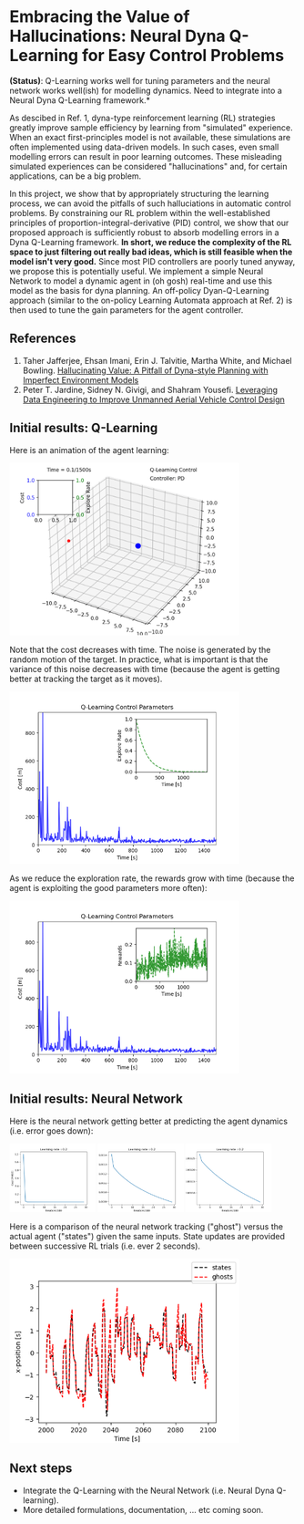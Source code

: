 # Embracing the Value of Hallucinations: Neural Dyna Q-Learning for Easy Control Problems

**(Status)**: Q-Learning works well for tuning parameters and the neural network works well(ish) for modelling dynamics. Need to integrate into a Neural Dyna Q-Learning framework.*

As descibed in Ref. 1, dyna-type reinforcement learning (RL) strategies greatly improve sample efficiency by learning from "simulated" experience. When an exact first-principles model is not available, these simulations are often implemented using data-driven models. In such cases, even small modelling errors can result in poor learning outcomes. 
These misleading simulated experiences can be considered "hallucinations" and, for certain applications, can be a big problem.

In this project, we show that by appropriately structuring the learning process, we can avoid the pitfalls of such halluciations in automatic control problems. 
By constraining our RL problem within the well-established principles of proportion-integral-derivative (PID) control, we show that our proposed approach is sufficiently robust to absorb modelling errors in a Dyna Q-Learning framework. 
**In short, we reduce the complexity of the RL space to just filtering out really bad ideas, which is still feasible when the model isn't very good.** Since most PID controllers are poorly tuned anyway, we propose this is potentially useful.
We implement a simple Neural Network to model a dynamic agent in (oh gosh) real-time and use this model as the basis for dyna planning. 
An off-policy Dyan-Q-Learning approach (similar to the on-policy Learning Automata approach at Ref. 2) is then used to tune the gain parameters for the agent controller.



## References

1. Taher Jafferjee, Ehsan Imani, Erin J. Talvitie, Martha White, and Michael Bowling. [Hallucinating Value: A Pitfall of Dyna-style Planning with Imperfect Environment Models](https://arxiv.org/pdf/2006.04363.pdf)
2. Peter T. Jardine, Sidney N. Givigi, and Shahram Yousefi. [Leveraging Data Engineering to Improve Unmanned Aerial Vehicle Control Design](https://ieeexplore.ieee.org/document/9130726)

## Initial results: Q-Learning 

Here is an animation of the agent learning:

<p float="center">
  <img src="https://github.com/tjards/Q_learning_particle/blob/master/Figs/animation_05.gif" width="80%" />
</p>

Note that the cost decreases with time. The noise is generated by the random motion of the target. In practice, what is important is that the variance of this noise decreases with time (because the agent is getting better at tracking the target as it moves).

<p float="center">
  <img src="https://github.com/tjards/Q_learning_particle/blob/master/Figs/cost_05.png" width="80%" />
</p>

As we reduce the exploration rate, the rewards grow with time (because the agent is exploiting the good parameters more often):

<p float="center">
  <img src="https://github.com/tjards/Q_learning_particle/blob/master/Figs/rewards_05.png" width="80%" />
</p>

## Initial results: Neural Network

Here is the neural network getting better at predicting the agent dynamics (i.e. error goes down):

<p float="center">
  <img src="https://github.com/tjards/Q_learning_particle/blob/master/Figs/batch1.png" width="30%" />
  <img src="https://github.com/tjards/Q_learning_particle/blob/master/Figs/batch2.png" width="30%" />
    <img src="https://github.com/tjards/Q_learning_particle/blob/master/Figs/batch3.png" width="30%" />
</p>

Here is a comparison of the neural network tracking ("ghost") versus the actual agent ("states") given the same inputs. 
State updates are provided between successive RL trials (i.e. ever 2 seconds).

<p float="center">
  <img src="https://github.com/tjards/Q_learning_particle/blob/master/Figs/posError.png" width="80%" />
</p>

## Next steps

- Integrate the Q-Learning with the Neural Network (i.e. Neural Dyna Q-learning). 
- More detailed formulations, documentation, ... etc coming soon.
